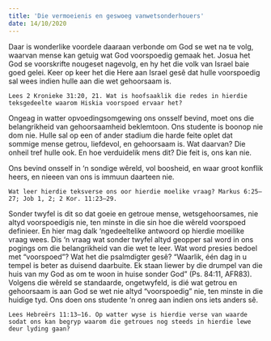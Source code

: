 ```yaml
---
title: 'Die vermoeienis en geswoeg vanwetsonderhouers'
date: 14/10/2020
---
```


Daar is wonderlike voordele daaraan verbonde om God se wet na te volg, waarvan mense kan getuig wat God voorspoedig gemaak het. Josua het God se voorskrifte nougeset nagevolg, en hy het die volk van Israel baie goed gelei. Keer op keer het die Here aan Israel gesê dat hulle voorspoedig sal wees indien hulle aan die wet gehoorsaam is.

`Lees 2 Kronieke 31:20, 21. Wat is hoofsaaklik die redes in hierdie teksgedeelte waarom Hiskia voorspoed ervaar het?`

Ongeag in watter opvoedingsomgewing ons onsself bevind, moet ons die belangrikheid van gehoorsaamheid beklemtoon. Ons studente is boonop nie dom nie. Hulle sal op een of ander stadium die harde feite oplet dat sommige mense getrou, liefdevol, en gehoorsaam is. Wat daarvan? Die onheil tref hulle ook. En hoe verduidelik mens dit?  Die feit is, ons kan nie.

Ons bevind onsself in ‘n sondige wêreld, vol boosheid, en waar groot konflik heers, en nieeen van ons is immuun daarteen nie.

`Wat leer hierdie teksverse ons oor hierdie moelike vraag? Markus 6:25–27; Job 1, 2; 2 Kor. 11:23–29.`

Sonder twyfel is dit so dat goeie en getroue mense, wetsgehoorsames, nie altyd voorspoedigis nie, ten minste in die sin hoe die wêreld voorspoed definieer. En hier mag dalk ‘ngedeeltelike antwoord op hierdie moeilike vraag wees. Dis ‘n vraag wat sonder twyfel altyd geopper sal word in ons pogings om die belangrikheid van die wet te leer.   Wat word presies bedoel met “voorspoed”? Wat het die psalmdigter gesê? “Waarlik, één dag in u tempel is beter as duisend daarbuite. Ek staan liewer by die drumpel van die huis van my God as om te woon in huise sonder God” (Ps. 84:11, AFR83). Volgens die wêreld se standaarde, ongetwyfeld, is dié wat getrou en gehoorsaam is aan God se wet nie altyd “voorspoedig” nie, ten minste in die huidige tyd. Ons doen ons studente ‘n onreg aan indien ons iets anders sê.

`Lees Hebreërs 11:13–16. Op watter wyse is hierdie verse van waarde sodat ons kan begryp waarom die getroues nog steeds in hierdie lewe deur lyding gaan?`